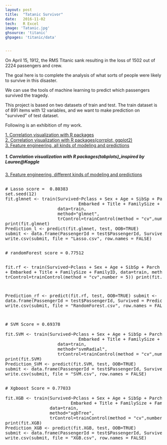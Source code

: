 ```yaml
---
layout: post
title:  "Tatanic Survivor"
date:   2016-11-02
tech:   R Excel
image: 'Tatanic.jpg'
ghsource: 'titanic'
ghpages: 'titanic/data'


---
```


On April 15, 1912, the RMS Titanic sank resulting in the loss of 1502 out of 2224 passengers and crew.  

The goal here is to complete the analysis of what sorts of people were likely to survive in this disaster. 

We can use the tools of machine learning to predict which passengers survived the tragedy.  

This project is based on two datasets of train and test. The train dataset is of 891 items with 12 variables, and we want to make prediction on "survived" of test dataset.  

Following is an exhibition of my work.  
  
<a href="#1">1. Correlation visualization with R packages</a>  
<a href="#2">2. Correlation visualization with R packages(corrplot, ggplot2)</a>   
<a href="#3">3. Feature engineering, all kinds of modeling and predictions</a>   

<a name="1"> </a>  
<h5>1. Correlation visualization with R packages(tabplots)_inspired by Laurae@Kaggle</h5>    
<a href="#3">3. Feature engineering, different kinds of modeling and predictions</a>   
<pre>  
# Lasso score =  0.80383
set.seed(12)
fit.glmnet <- train(Survived~Pclass + Sex + Age + SibSp + Parch + Fare +
                            Embarked + Title + FamilySize + FamilyID, 
                    data=train, 
                    method="glmnet",
                    trControl=trainControl(method = "cv",number = 5))
print(fit.glmnet)
Prediction_l <- predict(fit.glmnet, test, OOB=TRUE)
submit <- data.frame(PassengerId = test$PassengerId, Survived = Prediction_l)
write.csv(submit, file = "Lasso.csv", row.names = FALSE)
</pre>  
<pre> 
# randomForest score = 0.77512

fit.rf <- train(Survived~Pclass + Sex + Age + SibSp + Parch + Fare +
                            Embarked + Title + FamilySize + FamilyID, 
                    data=train, 
                    method="rf",
                    trControl=trainControl(method = "cv",number = 5))
print(fit.rf)

Prediction_rf <- predict(fit.rf, test, OOB=TRUE)
submit <- data.frame(PassengerId = test$PassengerId, Survived = Prediction_rf)
write.csv(submit, file = "RandomForest.csv", row.names = FALSE)
</pre>  
<pre> 
# SVM Score = 0.69378

fit.SVM <- train(Survived~Pclass + Sex + Age + SibSp + Parch + Fare +
                            Embarked + Title + FamilySize + FamilyID, 
                    data=train, 
                    method="svmRadial",
                    trControl=trainControl(method = "cv",number = 5))
print(fit.SVM)
Prediction_SVM <- predict(fit.SVM, test, OOB=TRUE)
submit <- data.frame(PassengerId = test$PassengerId, Survived = Prediction_SVM)
write.csv(submit, file = "SVM.csv", row.names = FALSE)
</pre>  
<pre> 
# Xgboost Score = 0.77033

fit.XGB <- train(Survived~Pclass + Sex + Age + SibSp + Parch + Fare +
                         Embarked + Title + FamilySize + FamilyID, 
                 data=train, 
                 method="xgbTree",
                 trControl=trainControl(method = "cv",number = 5))
print(fit.XGB)
Prediction_XGB <- predict(fit.XGB, test, OOB=TRUE)
submit <- data.frame(PassengerId = test$PassengerId, Survived = Prediction_XGB)
write.csv(submit, file = "XGB.csv", row.names = FALSE)  
</pre>  
